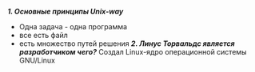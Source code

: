 ***1. Основные принципы Unix-way***
+ Одна задача - одна программа
+ все есть файл
+ есть множество путей решения
***2. Линус Торвальдс является разработчиком чего?***
Создал Linux-ядро операционной системы GNU/Linux
